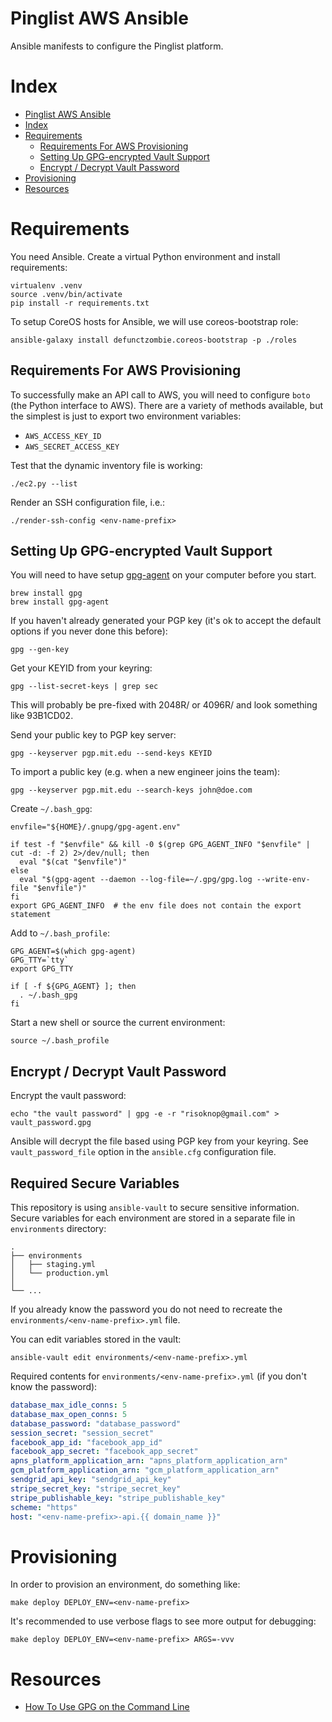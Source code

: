 [1]: http://docs.aws.amazon.com/AWSEC2/latest/UserGuide/ec2-key-pairs.html#having-ec2-create-your-key-pair

# Pinglist AWS Ansible

Ansible manifests to configure the Pinglist platform.

# Index

* [Pinglist AWS Ansible](#pinglist-aws-ansible)
* [Index](#index)
* [Requirements](#requirements)
  * [Requirements For AWS Provisioning](#requirements-for-aws-provisioning)
  * [Setting Up GPG-encrypted Vault Support](#setting-up-gpg-encrypted-vault-support)
  * [Encrypt / Decrypt Vault Password](#encrypt--decrypt-vault-password)
* [Provisioning](#provisioning)
* [Resources](#resources)

# Requirements

You need Ansible. Create a virtual Python environment and install requirements:

```
virtualenv .venv
source .venv/bin/activate
pip install -r requirements.txt
```

To setup CoreOS hosts for Ansible, we will use coreos-bootstrap role:

```
ansible-galaxy install defunctzombie.coreos-bootstrap -p ./roles
```

## Requirements For AWS Provisioning

To successfully make an API call to AWS, you will need to configure `boto` (the Python interface to AWS). There are a variety of methods available, but the simplest is just to export two environment variables:

- `AWS_ACCESS_KEY_ID`
- `AWS_SECRET_ACCESS_KEY`

Test that the dynamic inventory file is working:

```
./ec2.py --list
```

Render an SSH configuration file, i.e.:

```
./render-ssh-config <env-name-prefix>
```

## Setting Up GPG-encrypted Vault Support

You will need to have setup [gpg-agent](https://www.gnupg.org/) on your computer before you start.

```
brew install gpg
brew install gpg-agent
```

If you haven't already generated your PGP key (it's ok to accept the default options if you never done this before):

```
gpg --gen-key
```

Get your KEYID from your keyring:

```
gpg --list-secret-keys | grep sec
```

This will probably be pre-fixed with 2048R/ or 4096R/ and look something like 93B1CD02.

Send your public key to PGP key server:

```
gpg --keyserver pgp.mit.edu --send-keys KEYID
```

To import a public key (e.g. when a new engineer joins the team):

```
gpg --keyserver pgp.mit.edu --search-keys john@doe.com
```

Create `~/.bash_gpg`:

```
envfile="${HOME}/.gnupg/gpg-agent.env"

if test -f "$envfile" && kill -0 $(grep GPG_AGENT_INFO "$envfile" | cut -d: -f 2) 2>/dev/null; then
  eval "$(cat "$envfile")"
else
  eval "$(gpg-agent --daemon --log-file=~/.gpg/gpg.log --write-env-file "$envfile")"
fi
export GPG_AGENT_INFO  # the env file does not contain the export statement
```

Add to `~/.bash_profile`:

```
GPG_AGENT=$(which gpg-agent)
GPG_TTY=`tty`
export GPG_TTY

if [ -f ${GPG_AGENT} ]; then
  . ~/.bash_gpg
fi
```

Start a new shell or source the current environment:

```
source ~/.bash_profile
```

## Encrypt / Decrypt Vault Password

Encrypt the vault password:

```
echo "the vault password" | gpg -e -r "risoknop@gmail.com" > vault_password.gpg
```

Ansible will decrypt the file based using PGP key from your keyring. See `vault_password_file` option in the `ansible.cfg` configuration file.

## Required Secure Variables

This repository is using `ansible-vault` to secure sensitive information. Secure variables for each environment are stored in a separate file in `environments` directory:

```
.
├── environments
│   ├── staging.yml
│   └── production.yml
│
└── ...
```

If you already know the password you do not need to recreate the `environments/<env-name-prefix>.yml` file.

You can edit variables stored in the vault:

```
ansible-vault edit environments/<env-name-prefix>.yml
```

Required contents for `environments/<env-name-prefix>.yml` (if you don't know the password):

```yml
database_max_idle_conns: 5
database_max_open_conns: 5
database_password: "database_password"
session_secret: "session_secret"
facebook_app_id: "facebook_app_id"
facebook_app_secret: "facebook_app_secret"
apns_platform_application_arn: "apns_platform_application_arn"
gcm_platform_application_arn: "gcm_platform_application_arn"
sendgrid_api_key: "sendgrid_api_key"
stripe_secret_key: "stripe_secret_key"
stripe_publishable_key: "stripe_publishable_key"
scheme: "https"
host: "<env-name-prefix>-api.{{ domain_name }}"
```

# Provisioning

In order to provision an environment, do something like:

```
make deploy DEPLOY_ENV=<env-name-prefix>
```

It's recommended to use verbose flags to see more output for debugging:

```
make deploy DEPLOY_ENV=<env-name-prefix> ARGS=-vvv
```

# Resources

- [How To Use GPG on the Command Line][1]
